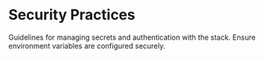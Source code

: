 # Security Practices

Guidelines for managing secrets and authentication with the stack.
Ensure environment variables are configured securely.
